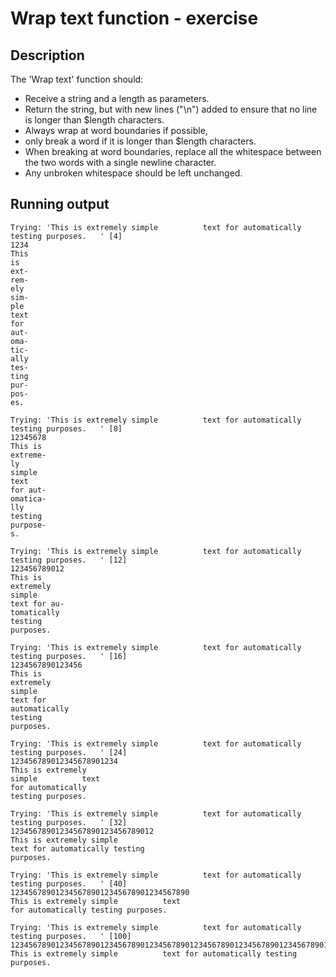 # Wrap text function - exercise
## Description
The 'Wrap text' function should:
- Receive a string and a length as parameters.
- Return the string, but with new lines ("\n") added to ensure that no line is longer than $length characters. 
- Always wrap at word boundaries if possible, 
- only break a word if it is longer than $length characters. 
- When breaking at word boundaries, replace all the whitespace between the two words with a single newline character. 
- Any unbroken whitespace should be left unchanged.

## Running output 
```
Trying: 'This is extremely simple          text for automatically testing purposes.   ' [4]
1234
This
is
ext-
rem-
ely
sim-
ple
text
for
aut-
oma-
tic-
ally
tes-
ting
pur-
pos-
es.

Trying: 'This is extremely simple          text for automatically testing purposes.   ' [8]
12345678
This is
extreme-
ly
simple
text
for aut-
omatica-
lly
testing
purpose-
s.

Trying: 'This is extremely simple          text for automatically testing purposes.   ' [12]
123456789012
This is
extremely
simple
text for au-
tomatically
testing
purposes.

Trying: 'This is extremely simple          text for automatically testing purposes.   ' [16]
1234567890123456
This is
extremely
simple
text for
automatically
testing
purposes.

Trying: 'This is extremely simple          text for automatically testing purposes.   ' [24]
123456789012345678901234
This is extremely
simple          text
for automatically
testing purposes.

Trying: 'This is extremely simple          text for automatically testing purposes.   ' [32]
12345678901234567890123456789012
This is extremely simple
text for automatically testing
purposes.

Trying: 'This is extremely simple          text for automatically testing purposes.   ' [40]
1234567890123456789012345678901234567890
This is extremely simple          text
for automatically testing purposes.

Trying: 'This is extremely simple          text for automatically testing purposes.   ' [100]
1234567890123456789012345678901234567890123456789012345678901234567890123456789012345678901234567890
This is extremely simple          text for automatically testing purposes.

```

